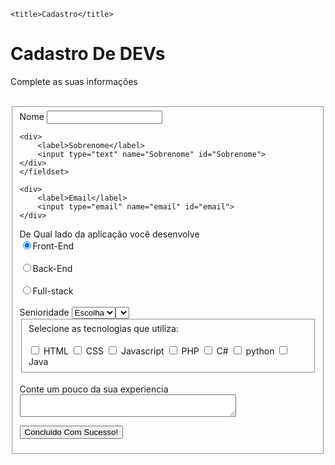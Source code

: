 <!DOCTYPE html>
<html lang="en">
<head>
    <meta charset="UTF-8">
    <meta name="viewport" content="width=device-width, initial-scale=1.0">

    <title>Cadastro</title>
</head>
<body>
  
  <div>
    <h1>Cadastro De DEVs</h1>
    <p>Complete as suas informações</p>
    <br>
  </div> 

<form>
    <fieldset>
        <div>
            <label>Nome</label>
            <input type="text" name="nome" id="nome">
        </div>

    <div>
        <label>Sobrenome</label>
        <input type="text" name="Sobrenome" id="Sobrenome">
    </div>
    </fieldset>

    <div>
        <label>Email</label>
        <input type="email" name="email" id="email">
    </div>
</form>

<div>
    <label>De Qual lado da aplicação você desenvolve</label>
    <br>
    <label>
        <input type="radio" name="devweb" value="Front-End" checked>Front-End
    </label>
</div>
<br>
    <label>
    <input type="radio" name="devweb" value="Back-End">Back-End
    </label>
<br>
<br>
<label>
    <input type="radio" name="Devweb" value="Full-stack">Full-stack
</label>
<br>
</form>
<div>
<br>
<div>
<label>Senioridade</label>
<select id="Senioridade">
    <option selected disabled value="">Escolha</option>
    <option>Junior</option>
    <option>Pleno</option>
    <option>Sênior</option>
<select>
</div>

<fieldset>
    <div>
        <label>Selecione as tecnologias que utiliza:</label><br><br>
        <input type="checkbox" id="tecnologia1" name="tecnologia1" value="HTML">
        <label for="tecnologia1">HTML</label>
        <input type="checkbox" id="tecnologia2" name="tecnologia2" value="CSS">
        <label for="tecnologia2">CSS</label>
        <input type="checkbox" id="tecnologia3" name="tecnologia3" value="Javascript">
        <label for="tecnologia3">Javascript</label>
        <input type="checkbox" id="tecnologia4" name="tecnologia4" value="PHP">
        <label for="tecnologia4">PHP</label>
        <input type="checkbox" id="tecnologia5" name="tecnologia5" value="C#">
        <label for="tecnologia5">C#</label>
        <input type="checkbox" id="tecnologia6" name="tecnologia6" value="python">
        <label for="tecnologia6">python</label>
        <input type="checkbox" id="tecnologia7" name="tecnologia7" value="Java">
        <label for="tecnologia7">Java</label>
    </div>
</fieldset>

<div>
    <br>
    <label>Conte um pouco da sua experiencia</label>
    <textarea row="6" style="width:26em" id="experiencia" name="experiencia"></textarea>
</div>

<button type="submit">Concluido Com Sucesso!</button>


<form>
</body>
</html>
